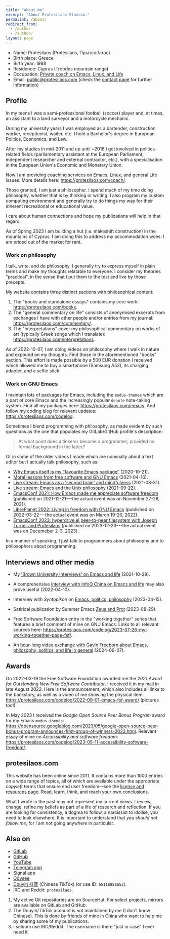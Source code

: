 ```yaml
---
title: "About me"
excerpt: "About Protesilaos Stavrou."
permalink: /about/
redirect_from:
  - /author
  - /author/
layout: page
---
```


* Name: Protesilaos (Protésilaos, Πρωτεσίλαος)
* Birth place: Greece
* Birth year: 1988
* Residence: Cyprus (Troodos mountain range)
* Occupation: [Private coach on Emacs, Linux, and Life](https://protesilaos.com/coach/)
* Email: <public@protesilaos.com> (check the [contact page](https://protesilaos.com/contact/)
  for further information)

## Profile

In my teens I was a semi-professional football (soccer) player and, at
times, an assistant to a land surveyor and a motorcycle mechanic.

During my university years I was employed as a bartender, construction
worker, receptionist, waiter, etc.  I hold a Bachelor's degree in
European Politics, Economics, and Law.

After my studies in mid-2011 and up until ~2016 I got involved in
politics-related fields (parliamentary assistant at the European
Parliament, independent researcher and external contractor, etc.), with
a specialisation in the European Union's Economic and Monetary Union.

Now I am providing coaching services on Emacs, Linux, and general Life
issues.  More details here: <https://protesilaos.com/coach/>.

Those granted, I am just a philosopher.  I spend much of my time doing
philosophy, whether that is by thinking or writing.  I also program my
custom computing environment and generally try to do things my way for
their inherent recreational or educational value.

I care about human connections and hope my publications will help in
that regard.

As of Spring 2023 I am building a hut (i.e. makeshift construction) in
the mountains of Cyprus.  I am doing this to address my accommodation
woes: I am priced out of the market for rent.

### Work on philosophy

I talk, write, and do philosophy.  I generally try to express myself
in plain terms and make my thoughts relatable to everyone.  I consider
my theories "practical", in the sense that I put them to the test and
live by those precepts.

My website contains three distinct sections with philosophical
content:

1. The "books and standalone essays" contains my core work:
   <https://protesilaos.com/books>.
2. The "general commentary on life" consists of anonymised excerpts
   from exchanges I have with other people and/or entries from my
   journal: <https://protesilaos.com/commentary/>.
3. The "interpretations" cover my philosophical commentary on works of
   art (typically Greek songs which I translate):
   <https://protesilaos.com/interpretations>.

As of 2022-10-07, I am doing videos on philosophy where I walk in
nature and expound on my thoughts.  Find those in the aforementioned
"books" section.  This effort is made possible by a 500 EUR donation I
received which allowed me to buy a smartphone (Samsung A53), its
charging adapter, and a selfie stick.

### Work on GNU Emacs

I maintain lots of packages for Emacs, including the `modus-themes`
which are a part of core Emacs and the increasingly popular `denote`
note-taking system.  Find all my packages here:
<https://protesilaos.com/emacs>.  And follow my coding blog for
relevant updates: <https://protesilaos.com/codelog>.

Sometimes I blend programming with philosophy, as made evident by such
questions as the one that populates my GitLab/GitHub profile's
description:

> At what point does a tinkerer become a programmer, provided no formal
> background in the latter?

Or in some of the older videos I made which are nominally about a text
editor but I actually talk philosophy, such as:

+ [Why Emacs itself is my “favourite Emacs
  package”](https://protesilaos.com/codelog/2020-10-21-emacs-favourite-package/)
  (2020-10-21).
+ [Moral lessons from free software and GNU
  Emacs](https://protesilaos.com/codelog/2021-04-16-emacs-moral-lessons/)
  (2021-04-16).
+ [Live stream: Emacs as a 'second brain' and
  mindfulness](https://protesilaos.com/codelog/2021-08-31-emacs-second-brain-mindfulness/)
  (2021-08-31).
+ [Live stream: Emacs and the Unix
  philosophy](https://protesilaos.com/codelog/2021-09-22-live-stream-emacs-unix/)
  (2021-09-22).
+ [EmacsConf 2021: How Emacs made me appreciate software
  freedom](https://protesilaos.com/codelog/2021-12-21-emacsconf2021-freedom/)
  (published on 2021-12-21---the actual event was on November 27-28, 2021).
+ [LibrePlanet 2022: Living in freedom with GNU
  Emacs](https://protesilaos.com/codelog/2022-03-22-libreplanet-emacs-living-freedom/)
  (published on 2022-03-22---the actual event was on March 19-20,
  2022).
+ [EmacsConf 2023: hyperdrive.el peer-to-peer filesystem with Joseph
  Turner and
  Protesilaos](https://protesilaos.com/codelog/2023-12-23-emacsconf2023-hyperdrive/)
  (published on 2023-12-23---the actual event was on Decemeber 2-3,
  2023).

In a manner of speaking, I just talk to programmers about philosophy and
to philosophers about programming.

## Interviews and other media

- My ['Brown University Interviews' on Emacs and
life](https://protesilaos.com/codelog/2021-10-29-interview-brown-uni-mag-emacs-life/)
(2021-10-29).

- A comprehensive [interview with InfoQ China on Emacs and
life](https://protesilaos.com/codelog/2022-04-10-interview-infoq-china-emacs-life/)
may also prove useful (2022-04-10).

- Interview with _Syntopikon_ on [Emacs, politics,
philosophy](https://protesilaos.com/codelog/2023-04-15-interview-syntopikon-emacs-life/)
(2023-04-15).

- Satirical publication by Summer Emacs [Zeus and Prot](https://summeremacs.github.io/posts/zeus-and-prot/) (2023-08-29).

- Free Software Foundation entry in the "working together" series that
  features a brief comment of mine on GNU Emacs.  Links to all
  relevant sources here:
  <https://protesilaos.com/codelog/2023-07-26-my-working-together-page-fsf/>.

- An hour-long video exchange [with Gavin Freeborn about Emacs,
  philosophy, politics, and life in general](https://protesilaos.com/codelog/2024-09-07-interview-gavin-freeborn-politics-philosophy-emacs/) (2024-09-07).

## Awards

On 2022-03-19 the Free Software Foundation awarded me the _2021 Award
for Outstanding New Free Software Contributor_.  I received it in my
mail in late August 2022.  Here is the announcement, which also includes
all links to the backstory, as well as a video of me showing the
physical item:
<https://protesilaos.com/codelog/2022-09-01-emacs-fsf-award/>
(pictures too!).

In May 2023 I received the _Google Open Source Peer Bonus Program_
award for my Emacs `modus-themes`:
<https://opensource.googleblog.com/2023/05/google-open-source-peer-bonus-program-announces-first-group-of-winners-2023.html>.
Relevant essay of mine on _Accessibility and software freedom_:
<https://protesilaos.com/codelog/2023-05-11-accessibility-software-freedom/>.

## protesilaos.com

This website has been online since 2011.  It contains more than 1000
entries on a wide range of topics, all of which are available under the
appropriate _copyleft_ terms that ensure end user freedom—see the
[license and resources](https://protesilaos.com/license/) page.  Read,
learn, think, and reach your own conclusions.

What I wrote in the past may not represent my current views.  I review,
change, refine my beliefs as part of a life of research and reflection.
If you are looking for consistency, a dogma to follow, a narcissist to
idolise, you need to look elsewhere.  It is important to understand that
_you should not follow me_, for I am not going anywhere in particular.

## Also on

* [GitLab](https://gitlab.com/protesilaos)
* [GitHub](https://github.com/protesilaos)
* [YouTube](https://www.youtube.com/@protesilaos)
* [Telegram app](https://t.me/protesilaos)
* [Signal app](https://signal.me/#eu/AKio-VMi3643Lv6iuEAgrteICHl-cj14BPjVXKGhuSd7WewEnb1OA7BQx6-4Dsnv)
* [Odysee](https://odysee.com/@protesilaos:69b6498b147014fe819188848f8961657f3bf6f3)
* [Douyin 抖音](https://www.douyin.com/user/MS4wLjABAAAANZSXf5HrluXSm5lrbU8FoOw4SRQ1frVicGxDrsHZ4PE) (Chinese TikTok) (or use ID: `65118858653`).
* IRC and Reddit: `protesilaos`.

1. My active Git repositories are on SourceHut.  For select projects,
   mirrors are available on GitLab and GitHub.
2. The Douyin/TikTok account is not maintained by me (I don't know
   Chinese).  This is done by friends of mine in China who want to
   help me by sharing some of my publications.
3. I seldom use IRC/Reddit.  The username is there "just in case" I
   ever need it.
